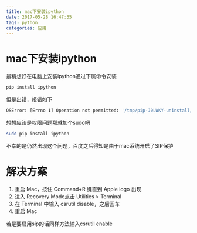 ```yaml
---
title: mac下安装ipython
date: 2017-05-28 16:47:35
tags: python
categories: 应用
---
```

# mac下安装ipython
最精想好在电脑上安装ipython通过下属命令安装
```bash
pip install ipython
```
但是出错，报错如下
```bash
OSError: [Errno 1] Operation not permitted: '/tmp/pip-J0LWKY-uninstall/System/Library/Frameworks/Python.framework/Versions/2.7/Extras/lib/python/six-1.4.1-py2.7.egg-info'
```
想想应该是权限问题那就加个sudo吧
```bash
sudo pip install ipython
```
不幸的是仍然出现这个问题，百度之后得知是由于mac系统开启了SIP保护

# 解决方案
1. 重启 Mac，按住 Command+R 键直到 Apple logo 出现
2. 进入 Recovery Mode点击 Utilities > Terminal
3. 在 Terminal 中输入 csrutil disable，之后回车
4. 重启 Mac

若是要启用sip的话同样方法输入csrutil enable

